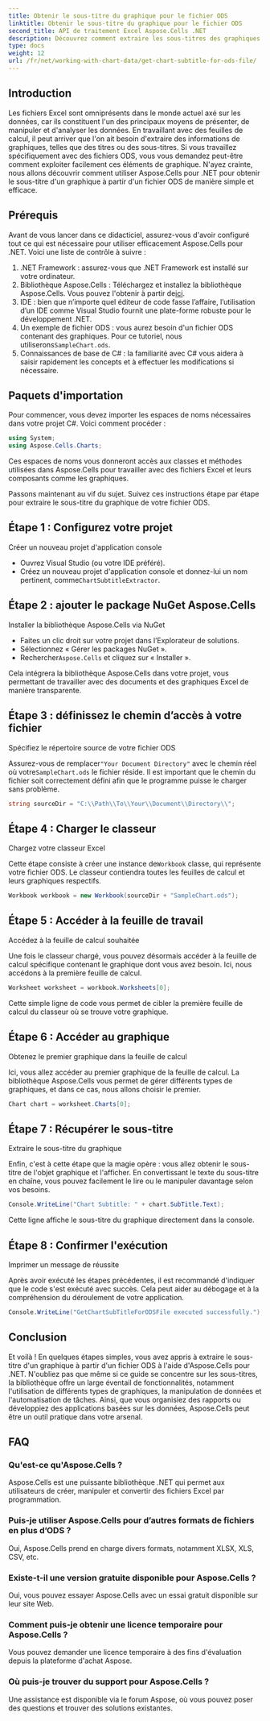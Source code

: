 ```yaml
---
title: Obtenir le sous-titre du graphique pour le fichier ODS
linktitle: Obtenir le sous-titre du graphique pour le fichier ODS
second_title: API de traitement Excel Aspose.Cells .NET
description: Découvrez comment extraire les sous-titres des graphiques à partir de fichiers ODS à l'aide d'Aspose.Cells pour .NET grâce à ce guide détaillé étape par étape. Idéal pour les développeurs.
type: docs
weight: 12
url: /fr/net/working-with-chart-data/get-chart-subtitle-for-ods-file/
---
```

## Introduction

Les fichiers Excel sont omniprésents dans le monde actuel axé sur les données, car ils constituent l'un des principaux moyens de présenter, de manipuler et d'analyser les données. En travaillant avec des feuilles de calcul, il peut arriver que l'on ait besoin d'extraire des informations de graphiques, telles que des titres ou des sous-titres. Si vous travaillez spécifiquement avec des fichiers ODS, vous vous demandez peut-être comment exploiter facilement ces éléments de graphique. N'ayez crainte, nous allons découvrir comment utiliser Aspose.Cells pour .NET pour obtenir le sous-titre d'un graphique à partir d'un fichier ODS de manière simple et efficace.

## Prérequis

Avant de vous lancer dans ce didacticiel, assurez-vous d'avoir configuré tout ce qui est nécessaire pour utiliser efficacement Aspose.Cells pour .NET. Voici une liste de contrôle à suivre :

1. .NET Framework : assurez-vous que .NET Framework est installé sur votre ordinateur. 
2.  Bibliothèque Aspose.Cells : Téléchargez et installez la bibliothèque Aspose.Cells. Vous pouvez l'obtenir à partir de[ici](https://releases.aspose.com/cells/net/).
3. IDE : bien que n’importe quel éditeur de code fasse l’affaire, l’utilisation d’un IDE comme Visual Studio fournit une plate-forme robuste pour le développement .NET.
4.  Un exemple de fichier ODS : vous aurez besoin d'un fichier ODS contenant des graphiques. Pour ce tutoriel, nous utiliserons`SampleChart.ods`.
5. Connaissances de base de C# : la familiarité avec C# vous aidera à saisir rapidement les concepts et à effectuer les modifications si nécessaire.

## Paquets d'importation

Pour commencer, vous devez importer les espaces de noms nécessaires dans votre projet C#. Voici comment procéder :

```csharp
using System;
using Aspose.Cells.Charts;
```

Ces espaces de noms vous donneront accès aux classes et méthodes utilisées dans Aspose.Cells pour travailler avec des fichiers Excel et leurs composants comme les graphiques.

Passons maintenant au vif du sujet. Suivez ces instructions étape par étape pour extraire le sous-titre du graphique de votre fichier ODS.

## Étape 1 : Configurez votre projet

Créer un nouveau projet d'application console

- Ouvrez Visual Studio (ou votre IDE préféré).
-  Créez un nouveau projet d'application console et donnez-lui un nom pertinent, comme`ChartSubtitleExtractor`.

## Étape 2 : ajouter le package NuGet Aspose.Cells

Installer la bibliothèque Aspose.Cells via NuGet

- Faites un clic droit sur votre projet dans l’Explorateur de solutions.
- Sélectionnez « Gérer les packages NuGet ».
-  Rechercher`Aspose.Cells` et cliquez sur « Installer ».

Cela intégrera la bibliothèque Aspose.Cells dans votre projet, vous permettant de travailler avec des documents et des graphiques Excel de manière transparente.

## Étape 3 : définissez le chemin d’accès à votre fichier

Spécifiez le répertoire source de votre fichier ODS

 Assurez-vous de remplacer`"Your Document Directory"` avec le chemin réel où votre`SampleChart.ods` le fichier réside. Il est important que le chemin du fichier soit correctement défini afin que le programme puisse le charger sans problème.

```csharp
string sourceDir = "C:\\Path\\To\\Your\\Document\\Directory\\";
```

## Étape 4 : Charger le classeur

Chargez votre classeur Excel

 Cette étape consiste à créer une instance de`Workbook` classe, qui représente votre fichier ODS. Le classeur contiendra toutes les feuilles de calcul et leurs graphiques respectifs.

```csharp
Workbook workbook = new Workbook(sourceDir + "SampleChart.ods");
```

## Étape 5 : Accéder à la feuille de travail

Accédez à la feuille de calcul souhaitée

Une fois le classeur chargé, vous pouvez désormais accéder à la feuille de calcul spécifique contenant le graphique dont vous avez besoin. Ici, nous accédons à la première feuille de calcul.

```csharp
Worksheet worksheet = workbook.Worksheets[0];
```

Cette simple ligne de code vous permet de cibler la première feuille de calcul du classeur où se trouve votre graphique.

## Étape 6 : Accéder au graphique

Obtenez le premier graphique dans la feuille de calcul

Ici, vous allez accéder au premier graphique de la feuille de calcul. La bibliothèque Aspose.Cells vous permet de gérer différents types de graphiques, et dans ce cas, nous allons choisir le premier.

```csharp
Chart chart = worksheet.Charts[0];
```

## Étape 7 : Récupérer le sous-titre

Extraire le sous-titre du graphique

Enfin, c'est à cette étape que la magie opère : vous allez obtenir le sous-titre de l'objet graphique et l'afficher. En convertissant le texte du sous-titre en chaîne, vous pouvez facilement le lire ou le manipuler davantage selon vos besoins.

```csharp
Console.WriteLine("Chart Subtitle: " + chart.SubTitle.Text);
```

Cette ligne affiche le sous-titre du graphique directement dans la console.

## Étape 8 : Confirmer l'exécution

Imprimer un message de réussite

Après avoir exécuté les étapes précédentes, il est recommandé d'indiquer que le code s'est exécuté avec succès. Cela peut aider au débogage et à la compréhension du déroulement de votre application.

```csharp
Console.WriteLine("GetChartSubTitleForODSFile executed successfully.");
```

## Conclusion

Et voilà ! En quelques étapes simples, vous avez appris à extraire le sous-titre d'un graphique à partir d'un fichier ODS à l'aide d'Aspose.Cells pour .NET. N'oubliez pas que même si ce guide se concentre sur les sous-titres, la bibliothèque offre un large éventail de fonctionnalités, notamment l'utilisation de différents types de graphiques, la manipulation de données et l'automatisation de tâches. Ainsi, que vous organisiez des rapports ou développiez des applications basées sur les données, Aspose.Cells peut être un outil pratique dans votre arsenal.

## FAQ

### Qu'est-ce qu'Aspose.Cells ?
Aspose.Cells est une puissante bibliothèque .NET qui permet aux utilisateurs de créer, manipuler et convertir des fichiers Excel par programmation.

### Puis-je utiliser Aspose.Cells pour d’autres formats de fichiers en plus d’ODS ?
Oui, Aspose.Cells prend en charge divers formats, notamment XLSX, XLS, CSV, etc.

### Existe-t-il une version gratuite disponible pour Aspose.Cells ?
Oui, vous pouvez essayer Aspose.Cells avec un essai gratuit disponible sur leur site Web.

### Comment puis-je obtenir une licence temporaire pour Aspose.Cells ?
Vous pouvez demander une licence temporaire à des fins d'évaluation depuis la plateforme d'achat Aspose.

### Où puis-je trouver du support pour Aspose.Cells ?
Une assistance est disponible via le forum Aspose, où vous pouvez poser des questions et trouver des solutions existantes.